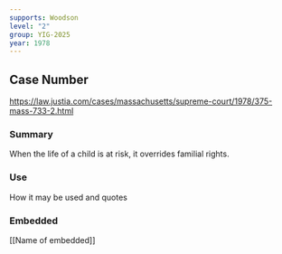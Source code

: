 ```yaml
---
supports: Woodson
level: "2"
group: YIG-2025
year: 1978
---
```

## Case Number

https://law.justia.com/cases/massachusetts/supreme-court/1978/375-mass-733-2.html

### Summary

When the life of a child is at risk, it overrides familial rights. 

### Use

How it may be used and quotes

### Embedded

[[Name of embedded]]